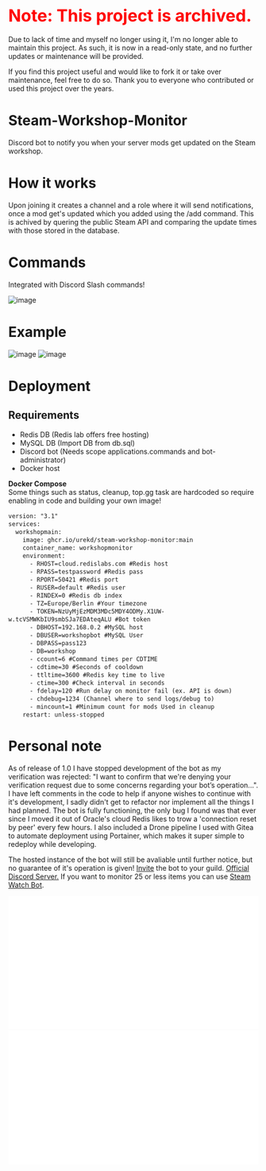 # <span style="font-size:larger; color:red;">**Note: This project is archived.**</span>

Due to lack of time and myself no longer using it, I'm no longer able to maintain this project. As such, it is now in a read-only state, and no further updates or maintenance will be provided.

If you find this project useful and would like to fork it or take over maintenance, feel free to do so. Thank you to everyone who contributed or used this project over the years.

# Steam-Workshop-Monitor
Discord bot to notify you when your server mods get updated on the Steam workshop. 

# How it works

Upon joining it creates a channel and a role where it will send notifications, once a mod get's updated which you added using the /add command. This is achived by quering the public Steam API and comparing the update times with those stored in the database.

# Commands

Integrated with Discord Slash commands!

![image](https://user-images.githubusercontent.com/38784343/184500803-914e80fb-cb85-404c-99da-ce04cbbb4fa7.png)

# Example

![image](https://user-images.githubusercontent.com/38784343/184500866-1cb62599-5a17-4a5c-83ca-0e26f720acda.png)
![image](https://user-images.githubusercontent.com/38784343/184500884-5df21822-885e-4ab2-87e1-482a8718cacd.png)


# Deployment

## Requirements

- Redis DB (Redis lab offers free hosting)
- MySQL DB (Import DB from db.sql)
- Discord bot (Needs scope applications.commands and bot-administrator)
- Docker host

**Docker Compose**<br>
Some things such as status, cleanup, top.gg task are hardcoded so require enabling in code and building your own image!

```docker
version: "3.1"
services:
  workshopmain:
    image: ghcr.io/urekd/steam-workshop-monitor:main	
    container_name: workshopmonitor
    environment:
      - RHOST=cloud.redislabs.com #Redis host
      - RPASS=testpassword #Redis pass
      - RPORT=50421 #Redis port
      - RUSER=default #Redis user
      - RINDEX=0 #Redis db index
      - TZ=Europe/Berlin #Your timezone
      - TOKEN=NzUyMjEzMDM3MDc5MDY4ODMy.X1UW-w.tcVSMWKbIU9smbSJa7EDAteqALU #Bot token
      - DBHOST=192.168.0.2 #MySQL host
      - DBUSER=workshopbot #MySQL User
      - DBPASS=pass123
      - DB=workshop
      - ccount=6 #Command times per CDTIME
      - cdtime=30 #Seconds of cooldown
      - ttltime=3600 #Redis key time to live
      - ctime=300 #Check interval in seconds
      - fdelay=120 #Run delay on monitor fail (ex. API is down)
      - chdebug=1234 (Channel where to send logs/debug to)
      - mincount=1 #Minimum count for mods Used in cleanup
    restart: unless-stopped
```
# Personal note

As of release of 1.0 I have stopped development of the bot as my verification was rejected: "I want to confirm that we're denying your verification request due to some concerns regarding your bot’s operation...". I have left comments in the code to help if anyone wishes to continue with it's development, I sadly didn't get to refactor nor implement all the things I had planned. The bot is fully functioning, the only bug I found was that ever since I moved it out of Oracle's cloud Redis likes to trow a 'connection reset by peer' every few hours. I also included a Drone pipeline I used with Gitea to automate deployment using Portainer, which makes it super simple to redeploy while developing.

The hosted instance of the bot will still be avaliable until further notice, but no guarantee of it's operation is given! [Invite](https://discord.com/api/oauth2/authorize?client_id=752213037079068832&permissions=8&scope=applications.commands%20bot) the bot to your guild. [Official Discord Server.](https://discord.gg/tSZmkdXnYv) If you want to monitor 25 or less items you can use [Steam Watch Bot](https://steam.watch/).

![](https://raw.githubusercontent.com/urekd/urekd/wbstats/overview.svg#gh-dark-mode-only)
![](https://raw.githubusercontent.com/urekd/urekd/wbstats/overview.svg#gh-light-mode-only)
